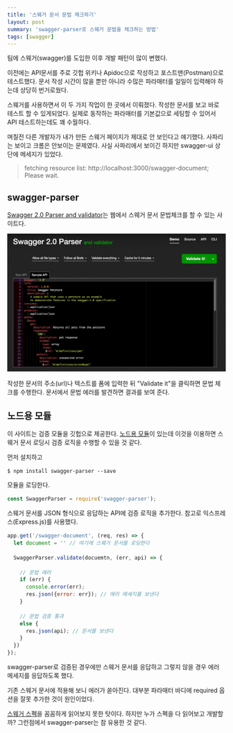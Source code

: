 ```yaml
---
title: '스웨거 문서 문법 체크하기'
layout: post
summary: 'swagger-parser로 스웨거 문법을 체크하는 방법'
tags: [swagger]
---
```


팀에 스웨거(swagger)를 도입한 이후 개발 패턴이 많이 변했다.

이전에는 API문서를 주로 깃헙 위키나 Apidoc으로 작성하고 포스트맨(Postman)으로 테스트했다.
문서 작성 시간이 많을 뿐만 아니라 수많은 파라매터를 일일이 입력해야 하는데 상당히 번거로웠다.

스웨거를 사용하면서 이 두 가지 작업이 한 곳에서 이뤄졌다.
작성한 문서를 보고 바로 테스트 할 수 있게되었다.
실제로 동작하는 파라매터를 기본값으로 세팅할 수 있어서 API 테스트하는데도 꽤 수월하다.

며칠전 다른 개발자가 내가 만든 스웨거 페이지가 제대로 안 보인다고 얘기했다.
사파리는 보이고 크롬은 안보이는 문제였다.
사실 사파리에서 보이긴 하지만 swagger-ui 상단에 메세지가 있었다.

> fetching resource list: http://localhost:3000/swagger-document; Please wait.

## swagger-parser

[Swagger 2.0 Parser and validator](http://bigstickcarpet.com/swagger-parser/www/index.html)는
웹에서 스웨거 문서 문법체크를 할 수 있는 사이트다.

![swagger-parser-001](/assets/imgs/2016/swagger-parser-001.png)

작성한 문서의 주소(url)나 텍스트를 폼에 입력한 뒤  "Validate it"을 클릭하면 문법 체크를 수행한다.
문서에서 문법 에러를 발견하면 결과를 보여 준다.


## 노드용 모듈

이 사이트는 검증 모듈을 깃헙으로 제공한다.
[노드용 모듈](https://github.com/BigstickCarpet/swagger-parser)이 있는데
이것을 이용하면 스웨거 문서 로딩시 검증 로직을 수행할 수 있을 것 같다.

먼저 설치하고

```
$ npm install swagger-parser --save
```

모듈을 로딩한다.

```javascript
const SwaggerParser = require('swagger-parser');
```

스웨거 문서를 JSON 형식으로 응답하는 API에 검증 로직을 추가한다.
참고로 익스프레스(Express.js)를 사용했다.

```javascript
app.get('/swagger-document', (req, res) => {
  let document = '' // 여기에 스웨거 문서를 로딩한다

  SwaggerParser.validate(docuemtn, (err, api) => {

    // 문법 에러
    if (err) {
      console.error(err);
      res.json({error: err}); // 에러 메세지를 보낸다
    }

    // 문법 검증 통과
    else {
      res.json(api); // 문서를 보낸다
    }
  })
});

```

swagger-parser로 검증된 경우에만 스웨거 문서를 응답하고 그렇지 않을 경우 에러 메세지를 응답하도록 했다.

기존 스웨거 문서에 적용해 보니 에러가 쏟아진다.
대부분 파라매터 바디에 required 옵션을 잘못 추가한 것이 원인이었다.

[스웨거 스펙](http://swagger.io/specification/)을 꼼꼼하게 읽어보지 못한 탓이다.
하지만 누가 스펙을 다 읽어보고 개발할까?
그런점에서 swagger-parser는 참 유용한 것 같다.
